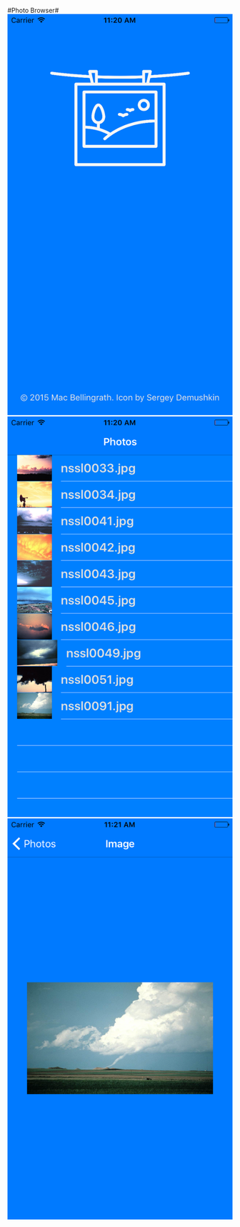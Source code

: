 #Photo Browser#
![Screen Shot 1](https://github.com/macbellingrath/Photo-Browser/blob/master/1.png)
![Screen Shot 1](https://github.com/macbellingrath/Photo-Browser/blob/master/2.png)
![Screen Shot 1](https://github.com/macbellingrath/Photo-Browser/blob/master/3.png)